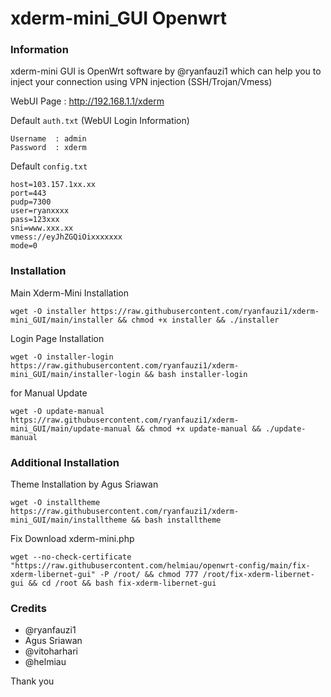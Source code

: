 # xderm-mini_GUI Openwrt

### Information
xderm-mini GUI is OpenWrt software by @ryanfauzi1 which can help you to inject your connection using VPN injection (SSH/Trojan/Vmess)

WebUI Page : http://192.168.1.1/xderm

Default ```auth.txt``` (WebUI Login Information)
```
Username  : admin
Password  : xderm
```

Default ```config.txt```
```
host=103.157.1xx.xx
port=443
pudp=7300
user=ryanxxxx
pass=123xxx
sni=www.xxx.xx
vmess://eyJhZGQiOixxxxxxx
mode=0
```

### Installation
Main Xderm-Mini Installation
```
wget -O installer https://raw.githubusercontent.com/ryanfauzi1/xderm-mini_GUI/main/installer && chmod +x installer && ./installer
```

Login Page Installation
```
wget -O installer-login https://raw.githubusercontent.com/ryanfauzi1/xderm-mini_GUI/main/installer-login && bash installer-login
```

for Manual Update
```
wget -O update-manual https://raw.githubusercontent.com/ryanfauzi1/xderm-mini_GUI/main/update-manual && chmod +x update-manual && ./update-manual
```

### Additional Installation
Theme Installation by Agus Sriawan
```
wget -O installtheme https://raw.githubusercontent.com/ryanfauzi1/xderm-mini_GUI/main/installtheme && bash installtheme
```

Fix Download xderm-mini.php
```
wget --no-check-certificate "https://raw.githubusercontent.com/helmiau/openwrt-config/main/fix-xderm-libernet-gui" -P /root/ && chmod 777 /root/fix-xderm-libernet-gui && cd /root && bash fix-xderm-libernet-gui
```

### Credits
- @ryanfauzi1
- Agus Sriawan
- @vitoharhari
- @helmiau

Thank you
